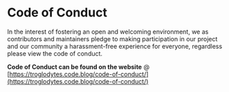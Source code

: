 # Code of Conduct

In the interest of fostering an open and welcoming environment, we
as contributors and maintainers pledge to making participation in
our project and our community a harassment-free experience for
everyone, regardless please view the code of conduct.

**Code of Conduct can be found on the website**
 @ [https://troglodytes.code.blog/code-of-conduct/](https://troglodytes.code.blog/code-of-conduct/)
